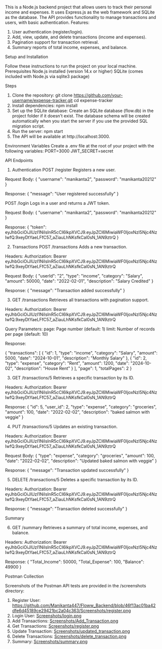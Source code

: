 This is a Node.js backend project that allows users to track their personal income and expenses. It uses Express.js as the web framework and SQLite as the database. The API provides functionality to manage transactions and users, with basic authentication.
Features:
1. User authentication (register/login).
2. Add, view, update, and delete transactions (income and expenses).
3. Pagination support for transaction retrieval.
4. Summary reports of total income, expenses, and balance.

Setup and Installation

Follow these instructions to run the project on your local machine.
Prerequisites
Node.js installed (version 14.x or higher)
SQLite (comes included with Node.js via sqlite3 package)

Steps
1. Clone the repository:
git clone https://github.com/your-username/expense-tracker.git
cd expense-tracker
2. Install dependencies:
npm install
3. Set up the SQLite database:
Create an SQLite database (flow.db) in the project folder if it doesn't exist.
The database schema will be created automatically when you start the server if you use the provided SQL migration script.
4. Run the server:
npm start
5. The API will be available at http://localhost:3000.
   
Environment Variables
Create a .env file at the root of your project with the following variables:
PORT=3000
JWT_SECRET=secret

API Endpoints

1. Authentication
POST /register
Registers a new user.

Request Body:
{
    "username": "manikanta2",
    "password": "manikanta20212"
}

Response:
{
  "message": "User registered successfully"
}

POST /login
Logs in a user and returns a JWT token.

Request Body:
{
    "username": "manikanta2",
    "password": "manikanta20212"
}

Response:
{
  "token": eyJhbGciOiJIUzI1NiIsInR5cCI6IkpXVCJ9.eyJpZCI6MiwiaWF0IjoxNzI5Njc4NzIwfQ.9xeyDtYaeLFfC57_aZiauLhNKsfkCal0sN_1AN9ztrQ
}

2. Transactions
POST /transactions
Adds a new transaction.

Headers:
Authorization: Bearer eyJhbGciOiJIUzI1NiIsInR5cCI6IkpXVCJ9.eyJpZCI6MiwiaWF0IjoxNzI5Njc4NzIwfQ.9xeyDtYaeLFfC57_aZiauLhNKsfkCal0sN_1AN9ztrQ

Request Body:
{
    "userId": "2",
    "type": "income",
    "category": "Salary",
    "amount": 50000,
    "date": "2022-02-01",
    "description": "Salary Credited"
}

Response:
{
  "message": "Transaction added successfully"
}

3. GET /transactions
Retrieves all transactions with pagination support.

Headers:
Authorization: Bearer eyJhbGciOiJIUzI1NiIsInR5cCI6IkpXVCJ9.eyJpZCI6MiwiaWF0IjoxNzI5Njc4NzIwfQ.9xeyDtYaeLFfC57_aZiauLhNKsfkCal0sN_1AN9ztrQ

Query Parameters:
page: Page number (default: 1)
limit: Number of records per page (default: 10)

Response:

{
  "transactions": [
  {
      "id": 1,
      "type": "income",
      "category": "Salary",
      "amount": 5000,
      "date": "2024-10-01",
      "description": "Monthly Salary"
    },
    {
      "id": 2,
      "type": "expense",
      "category": "Rent",
      "amount": 1200,
      "date": "2024-10-02",
      "description": "House Rent"
    }
  ],
  "page": 1,
  "totalPages": 2
}


3. GET /transactions/5
Retrieves a specific transaction by its ID.

Headers:
Authorization: Bearer eyJhbGciOiJIUzI1NiIsInR5cCI6IkpXVCJ9.eyJpZCI6MiwiaWF0IjoxNzI5Njc4NzIwfQ.9xeyDtYaeLFfC57_aZiauLhNKsfkCal0sN_1AN9ztrQ

Response:
{
  "id": 5,
  "user_id": 2,
  "type": "expense",
  "category": "groceries",
  "amount": 100,
  "date": "2022-02-02",
  "description": "baked salmon with veggie"
}


4. PUT /transactions/5
Updates an existing transaction.

Headers:
Authorization: Bearer eyJhbGciOiJIUzI1NiIsInR5cCI6IkpXVCJ9.eyJpZCI6MiwiaWF0IjoxNzI5Njc4NzIwfQ.9xeyDtYaeLFfC57_aZiauLhNKsfkCal0sN_1AN9ztrQ

Request Body:
{
    "type": "expense",
    "category": "groceries",
    "amount": 100,
    "date": "2022-02-02",
    "description": "Updated baked salmon with veggie"
}

Response:
{
  "message": "Transaction updated successfully"
}


5. DELETE /transactions/5
Deletes a specific transaction by its ID.

Headers:
Authorization: Bearer eyJhbGciOiJIUzI1NiIsInR5cCI6IkpXVCJ9.eyJpZCI6MiwiaWF0IjoxNzI5Njc4NzIwfQ.9xeyDtYaeLFfC57_aZiauLhNKsfkCal0sN_1AN9ztrQ

Response:
{
  "message": "Transaction deleted successfully"
}

Summary

6. GET /summary
Retrieves a summary of total income, expenses, and balance.

Headers:
Authorization: Bearer eyJhbGciOiJIUzI1NiIsInR5cCI6IkpXVCJ9.eyJpZCI6MiwiaWF0IjoxNzI5Njc4NzIwfQ.9xeyDtYaeLFfC57_aZiauLhNKsfkCal0sN_1AN9ztrQ

Response:
{
  "Total_Income": 50000,
  "Total_Expense": 100,
  "Balance": 49900
}

Postman Collection

Screenshots of the Postman API tests are provided in the /screenshots directory:

1. Register User: https://github.com/Manikanta447/Floww_Backend/blob/46f13ac01ba42dfe6d45189ce29421bc2a04c363/Screenshots/register.png
2. Login User: [Screenshots/login.png](https://github.com/Manikanta447/Floww_Backend/blob/c7ae83150c93194f95f12fae2dabb782a24f33bd/Screenshots/login.png)
3. Add Transactions: [Screenshots/Add_Transaction.png](https://github.com/Manikanta447/Floww_Backend/blob/0cf171fdd1a7162ac8513a3e56cdddf5f2692675/Screenshots/Add_Transaction.png)
4. Get Transactions: [Screenshots/register.png](https://github.com/Manikanta447/Floww_Backend/blob/3b997f0bc2efd078a028d7f44c3b031b75928fe0/Screenshots/transactions.png)
5. Update Transaction: [Screenshots/updated_transaction.png](https://github.com/Manikanta447/Floww_Backend/blob/17c4f282cef303581caf748c18042bd31dd067a4/Screenshots/updated_transaction.png)
6. Delete Transactions: [Screenshots/delete_transaction.png](https://github.com/Manikanta447/Floww_Backend/blob/3ff7314cd22ab5eb8e7d95e45a5cf34de3a2f6e5/Screenshots/delete_transaction.png)
7. Summary: [Screenshots/summary.png](https://github.com/Manikanta447/Floww_Backend/blob/75e8ff8a6c8addf66ad091f88cd1d1af780ce65c/Screenshots/summary.png)

